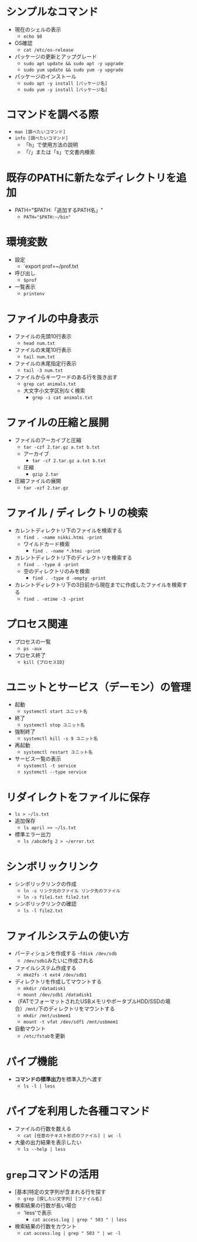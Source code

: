 # シンプルなコマンド
- 現在のシェルの表示
  - `echo $0`
- OS確認
  - `cat /etc/os-release`
- パッケージの更新とアップグレード
  - `sudo apt update && sudo apt -y upgrade` 
  - `sudo yum update && sudo yum -y upgrade`
- パッケージのインストール
  - `sudo apt -y install [パッケージ名]` 
  - `sudo yum -y install [パッケージ名]`

# コマンドを調べる際
- `man [調べたいコマンド]`
- `info [調べたいコマンド]`
  - 「h」で使用方法の説明
  - 「/」または「s」で文書内検索

# 既存のPATHに新たなディレクトリを追加
- PATH="$PATH:「追加するPATH名」"
  - `PATH="$PATH:~/bin"`

# 環境変数
- 設定
  - `export prof=~/prof.txt
- 呼び出し
  - `$prof`
- 一覧表示
  - `printenv`

# ファイルの中身表示
- ファイルの先頭10行表示
  - `head num.txt`
- ファイルの末尾10行表示
  - `tail num.txt`
- ファイルの末尾指定行表示
  - `tail -3 num.txt`
- ファイルからキーワードのある行を抜き出す
  - `grep cat animals.txt`
  - 大文字小文字区別なく検索
    - `grep -i cat animals.txt`

# ファイルの圧縮と展開
- ファイルのアーカイブと圧縮
  - `tar -czf 2.tar.gz a.txt b.txt`
  - アーカイブ
    - `tar -cf 2.tar.gz a.txt b.txt`
  - 圧縮
    - `gzip 2.tar`
- 圧縮ファイルの展開
  - `tar -xzf 2.tar.gz`

# ファイル / ディレクトリの検索
- カレントディレクトリ下のファイルを検索する
  - `find . -name nikki.htmi -print`
  - ワイルドカード検索
    - `find . -name *.htmi -print`
- カレントディレクトリ下のディレクトリを検索する
  - `find . -type d -print`
  - 空のディレクトリのみを検索
    - `find . -type d -empty -print`
- カレントディレクトリ下の3日前から現在までに作成したファイルを検索する
  - `find . -mtime -3 -print`

# プロセス関連
- プロセスの一覧
  - `ps -aux`
- プロセス終了
  - `kill {プロセスID}`

# ユニットとサービス（デーモン）の管理
- 起動
  - `systemctl start ユニット名`
- 終了
  - `systemctl stop ユニット名`
- 強制終了
  - `systemctl kill -s 9 ユニット名`
- 再起動
  - `systemctl restart ユニット名`
- サービス一覧の表示
  - `systemctl -t service`
  - `systemctl --type service`

# リダイレクトをファイルに保存
- `ls > ~/ls.txt`
- 追加保存
  - `ls april >> ~/ls.txt`
- 標準エラー出力
  - `ls /abcdefg 2 > ~/error.txt`

# シンボリックリンク
- シンボリックリンクの作成
  - `ln -s リンク元のファイル リンク先のファイル` 
  - `ln -s file1.txt file2.txt`
- シンボリックリンクの確認
  - `ls -l file2.txt`

# ファイルシステムの使い方
- パーティションを作成する
  -`fdisk /dev/sdb`
    - `/dev/sdb1`みたいに作成される 
- ファイルシステム作成する
  - `mke2fs -t ext4 /dev/sdb1`
- ディレクトリを作成してマウントする
  - `mkdir /datadisk1`
  - `mount /dev/sdb1 /datadisk1`
- （FATでフォーマットされたUSBメモリやポータブルHDD/SSDの場合）`/mnt/`下のディレクトリをマウントする
  - `mkdir /mnt/usbmem1`
  - `mount -t vfat /dev/sdf1 /mnt/usbmem1`
- 自動マウント
  - `/etc/fstab`を更新

# パイプ機能
- **コマンドの標準出力**を標準入力へ渡す
  - `ls -l | less`

# パイプを利用した各種コマンド
- ファイルの行数を数える
  - `cat [任意のテキスト形式のファイル] | wc -l`
- 大量の出力結果を表示したい
  - `ls --help | less`

# `grep`コマンドの活用
- [基本]特定の文字列が含まれる行を探す
  - `grep [探したい文字列] [ファイル名]`
- 検索結果の行数が長い場合
  - 'less'で表示
    - `cat access.log | grep " 503 " | less`
- 検索結果の行数をカウント
  - `cat access.log | grep " 503 " | wc -l`
